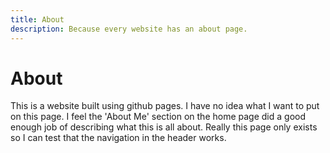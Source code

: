 ```yaml
---
title: About
description: Because every website has an about page.
---
```


# About

This is a website built using github pages.  I have no idea what I want to put
on this page.  I feel the 'About Me' section on the home page did a good enough
job of describing what this is all about.  Really this page only exists so I can
test that the navigation in the header works.
